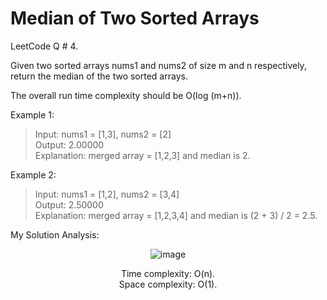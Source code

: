 # Median of Two Sorted Arrays

LeetCode Q # 4.

Given two sorted arrays nums1 and nums2 of size m and n respectively, return the median of the two sorted arrays.

The overall run time complexity should be O(log (m+n)).

Example 1:

>Input: nums1 = [1,3], nums2 = [2]</br>
>Output: 2.00000</br>
>Explanation: merged array = [1,2,3] and median is 2.

Example 2:

>Input: nums1 = [1,2], nums2 = [3,4]</br>
>Output: 2.50000</br>
>Explanation: merged array = [1,2,3,4] and median is (2 + 3) / 2 = 2.5.

My Solution Analysis:

<div align = "center">

  ![image](https://github.com/xo-azeem/Median-of-Two-Sorted-Arrays-LeetCode/assets/171427226/a12baa7a-87dc-4573-9fbf-c8d918d24991)

  Time complexity: O(n).</br>Space complexity: O(1).
</div>
